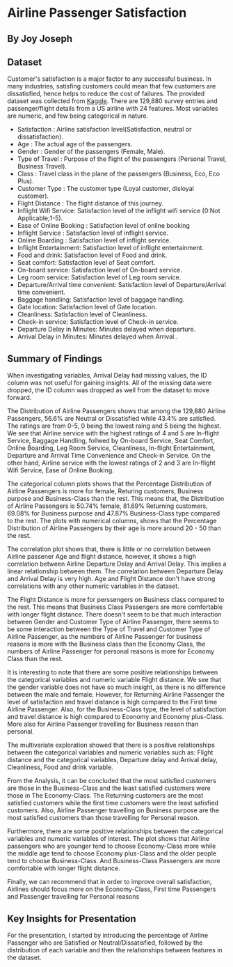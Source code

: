 # Airline Passenger Satisfaction
## By Joy Joseph

## Dataset

Customer's satisfaction is a major factor to any successful business. In many industries, satisfing customers
could mean that few customers are dissatisfied, hence helps to reduce the cost of failures. The provided dataset was collected from [Kaggle](https://www.kaggle.com/datasets/teejmahal20/airline-passenger-satisfaction). There are 129,880 survey entries and passenger/flight details from a US airline with 24 features. Most variables are numeric, and few being categorical in nature.

- Satisfaction : Airline satisfaction level(Satisfaction, neutral or dissatisfaction).
- Age : The actual age of the passengers.
- Gender : Gender of the passengers (Female, Male).
- Type of Travel : Purpose of the flight of the passengers (Personal Travel, Business Travel).
- Class : Travel class in the plane of the passengers (Business, Eco, Eco Plus).
- Customer Type : The customer type (Loyal customer, disloyal customer).
- Flight Distance : The flight distance of this journey.
- Inflight Wifi Service: Satisfaction level of the inflight wifi service (0:Not Applicable;1-5).
- Ease of Online Booking : Satisfaction level of online booking
- Inflight Service : Satisfaction level of inflight service.
- Online Boarding : Satisfaction level of inflight service.
- Inflight Entertainment: Satisfaction level of inflight entertainment.
- Food and drink: Satisfaction level of Food and drink.
- Seat comfort: Satisfaction level of Seat comfort.
- On-board service: Satisfaction level of On-board service.
- Leg room service: Satisfaction level of Leg room service.
- Departure/Arrival time convenient: Satisfaction level of Departure/Arrival time convenient.
- Baggage handling: Satisfaction level of baggage handling.
- Gate location: Satisfaction level of Gate location.
- Cleanliness: Satisfaction level of Cleanliness.
- Check-in service: Satisfaction level of Check-in service.
- Departure Delay in Minutes: Minutes delayed when departure.
- Arrival Delay in Minutes: Minutes delayed when Arrival..

## Summary of Findings

 When investigating variables, Arrival Delay had missing values, the ID column was not useful for gaining insights. All of the missing data were dropped, the ID column was dropped as well from the dataset to move forward.
 
 The Distribution of Airline Passengers shows that among the 129,880 Airline Passengers, 56.6% are Neutral or Dissatisfied while 43.4% are satisfied. The ratings are from 0-5, 0 being the lowest raing and 5 being the highest. We see that Airline service with the highest ratings of 4 and 5 are In-flight Service, Baggage Handling, follwed by On-board Service, Seat Comfort, Online Boarding, Leg Room Service, Cleanliness, In-flight Entertainment, Departure and Arrival Time Convenience and Check-in Service. On the other hand, Airline service with the lowest ratings of 2 and 3 are In-flight Wifi Service, Ease of Online Booking.

 The categorical column plots shows that the Percentage Distribution of Airline Passengers is more for female, Returing customers, Business purpose and Business-Class than the rest. This means that, the Distribution of Airline Passengers is 50.74% female, 81.69% Returning customers, 69.08% for Business purpose and 47.87% Business-Class type compared to the rest. The plots with numerical columns, shows that the Percentage Distribution of Airline Passengers by their age is more around 20 - 50 than the rest.
 
 The correlation plot shows that, there is little or no correlation between Airline passener Age and flight distance, however, it shows a high correlation between Airline Departure Delay and Arrival Delay. This implies a linear relationship between them. The correlation between Departure Delay and Arrival Delay is very high. Age and Flight Distance don't have strong correlations with any other numeric variables in the dataset.

 The Flight Distance is more for perssengers on Business class compared to the rest. This means that Business Class Passengers are more comfortable with longer flight distance. There doesn't seem to be that much interaction between Gender and Customer Type of Airline Passenger, there seems to be some interaction between the Type of Travel and Customer Type of Airline Passenger, as the numbers of Airline Passenger for business reasons is more with the Business class than the Economy Class, the numbers of Airline Passenger for personal reasons is more for Economy Class than the rest.

 It is interesting to note that there are some positive relationships between the categorical variables and numeric variable Flight distance. We see that the gender variable does not have so much insight, as there is no difference between the male and female. However, for Returning Airline Passenger the level of satisfaction and travel distance is high compared to the First time Airline Passenger. Also, for the Business-Class type, the level of satisfaction and travel distance is high compared to Economy and Economy plus-Class. More also for Airline Passenger travelling for Business reason than personal.
 
 The multivariate exploration showed that there is a positive relationships between the categorical variables and numeric variables such as: Flight distance and the categorical variables, Departure delay and Arrival delay, Cleanliness, Food and drink variable.
 
 From the Analysis, it can be concluded that the most satisfied customers are those in the Business-Class and the least satisfied customers were those in The Economy-Class. The Returning customers are the most satisfied customers while the first time customers were the least satisfied customers. Also, Airline Passenger travelling on Business purpose are the most satisfied customers than those travelling for Personal reason. 

 Furthermore, there are some positive relationships between the categorical variables and numeric variables of interest. The plot shows that Airline passengers who are younger tend to choose Economy-Class more while the middle age tend to choose Economy plus-Class and the older people tend to choose Business-Class. And Business-Class Passengers are more comfortable with longer flight distance.

 Finally, we can recommend that in order to improve overall satisfaction, Airlines should focus more on the Economy-Class, First time Passengers and Passenger travelling for Personal reasons


## Key Insights for Presentation

 For the presentation, I started by introducing the percentage of Airline Passenger who are Satisfied or Neutral/Dissatisfied, followed by the distribution of each variable and then the relationships between features in the dataset.